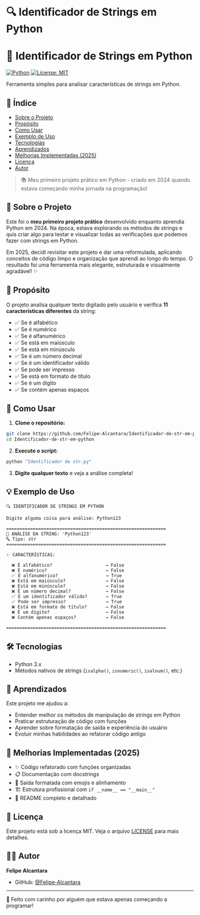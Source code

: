 # 🔍 Identificador de Strings em Python

# 🤖 Identificador de Strings em Python

[![Python](https://img.shields.io/badge/python-3.x-3776AB?style=flat&logo=python&logoColor=white)](https://www.python.org/) [![License: MIT](https://img.shields.io/badge/license-MIT-yellow.svg?style=flat)](LICENSE)

Ferramenta simples para analisar características de strings em Python.

## 📑 Índice

- [Sobre o Projeto](#sobre-o-projeto)
- [Propósito](#propósito)
- [Como Usar](#como-usar)
- [Exemplo de Uso](#exemplo-de-uso)
- [Tecnologias](#tecnologias)
- [Aprendizados](#aprendizados)
- [Melhorias Implementadas (2025)](#melhorias-implementadas-2025)
- [Licença](#licença)
- [Autor](#autor)

> 📚 Meu primeiro projeto prático em Python - criado em 2024 quando estava começando minha jornada na programação!

## 📖 Sobre o Projeto

Este foi o **meu primeiro projeto prático** desenvolvido enquanto aprendia Python em 2024. Na época, estava explorando os métodos de strings e quis criar algo para testar e visualizar todas as verificações que podemos fazer com strings em Python.

Em 2025, decidi revisitar este projeto e dar uma reformulada, aplicando conceitos de código limpo e organização que aprendi ao longo do tempo. O resultado foi uma ferramenta mais elegante, estruturada e visualmente agradável! ✨

## 🎯 Propósito

O projeto analisa qualquer texto digitado pelo usuário e verifica **11 características diferentes** da string:

- ✅ Se é alfabético
- ✅ Se é numérico
- ✅ Se é alfanumérico
- ✅ Se está em maiúsculo
- ✅ Se está em minúsculo
- ✅ Se é um número decimal
- ✅ Se é um identificador válido
- ✅ Se pode ser impresso
- ✅ Se está em formato de título
- ✅ Se é um dígito
- ✅ Se contém apenas espaços

## 🚀 Como Usar

1. **Clone o repositório:**
```bash
git clone https://github.com/Felipe-Alcantara/Identificador-de-str-em-python.git
cd Identificador-de-str-em-python
```

2. **Execute o script:**
```bash
python "Identificador de str.py"
```

3. **Digite qualquer texto** e veja a análise completa!

## 💡 Exemplo de Uso

```
🔍 IDENTIFICADOR DE STRINGS EM PYTHON

Digite alguma coisa para análise: Python123

============================================================
📝 ANÁLISE DA STRING: 'Python123'
🔤 Tipo: str
============================================================

✨ CARACTERÍSTICAS:

  ❌ É alfabético?                    → False
  ❌ É numérico?                      → False
  ✅ É alfanumérico?                  → True
  ❌ Está em maiúsculo?               → False
  ❌ Está em minúsculo?               → False
  ❌ É um número decimal?             → False
  ✅ É um identificador válido?       → True
  ✅ Pode ser impresso?               → True
  ❌ Está em formato de título?       → False
  ❌ É um dígito?                     → False
  ❌ Contém apenas espaços?           → False

============================================================
```

## 🛠️ Tecnologias

- Python 3.x
- Métodos nativos de strings (`isalpha()`, `isnumeric()`, `isalnum()`, etc.)

## 📝 Aprendizados

Este projeto me ajudou a:
- Entender melhor os métodos de manipulação de strings em Python
- Praticar estruturação de código com funções
- Aprender sobre formatação de saída e experiência do usuário
- Evoluir minhas habilidades ao refatorar código antigo

## 🌟 Melhorias Implementadas (2025)

- ✨ Código refatorado com funções organizadas
- 📋 Documentação com docstrings
- 🎨 Saída formatada com emojis e alinhamento
- 🏗️ Estrutura profissional com `if __name__ == "__main__"`
- 📖 README completo e detalhado

## 📄 Licença

Este projeto está sob a licença MIT. Veja o arquivo [LICENSE](LICENSE) para mais detalhes.

## 👨‍💻 Autor

**Felipe Alcantara**
- GitHub: [@Felipe-Alcantara](https://github.com/Felipe-Alcantara)

---

💙 Feito com carinho por alguém que estava apenas começando a programar!